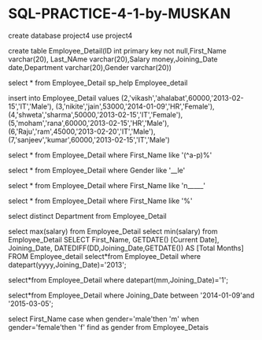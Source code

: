 # SQL-PRACTICE-4-1-by-MUSKAN

create database project4
use project4

create table Employee_Detail(ID int primary key not null,First_Name varchar(20),
Last_NAme varchar(20),Salary money,Joining_Date date,Department varchar(20),Gender varchar(20))

select * from Employee_Detail
sp_help Employee_detail


insert into Employee_Detail values
(2,'vikash','ahalabat',60000,'2013-02-15','IT','Male'),
(3,'nikite','jain',53000,'2014-01-09','HR','Female'),
(4,'shweta','sharma',50000,'2013-02-15','IT','Female'),
(5,'moham','rana',60000,'2013-02-15','HR','Male'),
(6,'Raju','ram',45000,'2013-02-20','IT','Male'),
(7,'sanjeev','kumar',60000,'2013-02-15','IT','Male')


select * from Employee_Detail where First_Name like '(^a-p)%'

select * from Employee_Detail where Gender like '__le'

select * from Employee_Detail where First_Name like 'n_____'

select * from Employee_Detail where First_Name like '%'

select distinct Department from Employee_Detail

select max(salary) from Employee_Detail
select min(salary) from Employee_Detail
SELECT First_Name, GETDATE() [Current Date], Joining_Date,
DATEDIFF(DD,Joining_Date,GETDATE()) 
AS
[Total Months]
FROM
Employee_detail
select*from Employee_Detail
where datepart(yyyy,Joining_Date)='2013';


select*from  Employee_Detail
where datepart(mm,Joining_Date)='1';

select*from Employee_Detail
where Joining_Date between '2014-01-09'and '2015-03-05';

select First_Name case 
when
gender='male'then 'm'
when gender='female'then 'f' find
as
gender from  Employee_Detais
